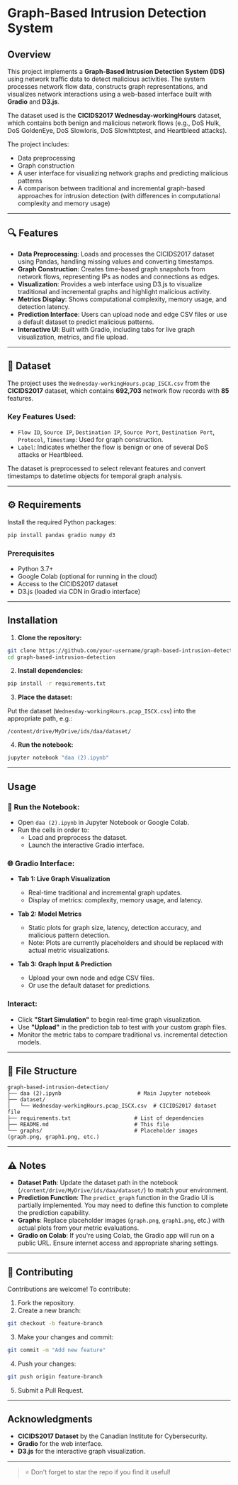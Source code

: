 # Graph-Based Intrusion Detection System

## Overview

This project implements a **Graph-Based Intrusion Detection System (IDS)** using network traffic data to detect malicious activities. The system processes network flow data, constructs graph representations, and visualizes network interactions using a web-based interface built with **Gradio** and **D3.js**.

The dataset used is the **CICIDS2017 Wednesday-workingHours** dataset, which contains both benign and malicious network flows (e.g., DoS Hulk, DoS GoldenEye, DoS Slowloris, DoS Slowhttptest, and Heartbleed attacks).

The project includes:
- Data preprocessing  
- Graph construction  
- A user interface for visualizing network graphs and predicting malicious patterns  
- A comparison between traditional and incremental graph-based approaches for intrusion detection (with differences in computational complexity and memory usage)

---

## 🔍 Features

- **Data Preprocessing**: Loads and processes the CICIDS2017 dataset using Pandas, handling missing values and converting timestamps.
- **Graph Construction**: Creates time-based graph snapshots from network flows, representing IPs as nodes and connections as edges.
- **Visualization**: Provides a web interface using D3.js to visualize traditional and incremental graphs and highlight malicious activity.
- **Metrics Display**: Shows computational complexity, memory usage, and detection latency.
- **Prediction Interface**: Users can upload node and edge CSV files or use a default dataset to predict malicious patterns.
- **Interactive UI**: Built with Gradio, including tabs for live graph visualization, metrics, and file upload.

---

## 📁 Dataset

The project uses the `Wednesday-workingHours.pcap_ISCX.csv` from the **CICIDS2017** dataset, which contains **692,703** network flow records with **85** features.

### Key Features Used:
- `Flow ID`, `Source IP`, `Destination IP`, `Source Port`, `Destination Port`, `Protocol`, `Timestamp`: Used for graph construction.
- `Label`: Indicates whether the flow is benign or one of several DoS attacks or Heartbleed.

The dataset is preprocessed to select relevant features and convert timestamps to datetime objects for temporal graph analysis.

---

## ⚙️ Requirements

Install the required Python packages:

```bash
pip install pandas gradio numpy d3
```

### Prerequisites

- Python 3.7+
- Google Colab (optional for running in the cloud)
- Access to the CICIDS2017 dataset
- D3.js (loaded via CDN in Gradio interface)

---

##  Installation

1. **Clone the repository:**

```bash
git clone https://github.com/your-username/graph-based-intrusion-detection.git
cd graph-based-intrusion-detection
```

2. **Install dependencies:**

```bash
pip install -r requirements.txt
```

3. **Place the dataset:**

Put the dataset (`Wednesday-workingHours.pcap_ISCX.csv`) into the appropriate path, e.g.:

```
/content/drive/MyDrive/ids/daa/dataset/
```

4. **Run the notebook:**

```bash
jupyter notebook "daa (2).ipynb"
```

---

##  Usage

### 📘 Run the Notebook:

- Open `daa (2).ipynb` in Jupyter Notebook or Google Colab.
- Run the cells in order to:
  - Load and preprocess the dataset.
  - Launch the interactive Gradio interface.

### 🌐 Gradio Interface:

- **Tab 1: Live Graph Visualization**
  - Real-time traditional and incremental graph updates.
  - Display of metrics: complexity, memory usage, and latency.

- **Tab 2: Model Metrics**
  - Static plots for graph size, latency, detection accuracy, and malicious pattern detection.
  - Note: Plots are currently placeholders and should be replaced with actual metric visualizations.

- **Tab 3: Graph Input & Prediction**
  - Upload your own node and edge CSV files.
  - Or use the default dataset for predictions.

###  Interact:

- Click **"Start Simulation"** to begin real-time graph visualization.
- Use **"Upload"** in the prediction tab to test with your custom graph files.
- Monitor the metric tabs to compare traditional vs. incremental detection models.

---

## 📂 File Structure

```
graph-based-intrusion-detection/
├── daa (2).ipynb                        # Main Jupyter notebook
├── dataset/
│   └── Wednesday-workingHours.pcap_ISCX.csv  # CICIDS2017 dataset file
├── requirements.txt                    # List of dependencies
├── README.md                           # This file
└── graphs/                             # Placeholder images (graph.png, graph1.png, etc.)
```

---

## ⚠️ Notes

- **Dataset Path**: Update the dataset path in the notebook (`/content/drive/MyDrive/ids/daa/dataset/`) to match your environment.
- **Prediction Function**: The `predict_graph` function in the Gradio UI is partially implemented. You may need to define this function to complete the prediction capability.
- **Graphs**: Replace placeholder images (`graph.png`, `graph1.png`, etc.) with actual plots from your metric evaluations.
- **Gradio on Colab**: If you're using Colab, the Gradio app will run on a public URL. Ensure internet access and appropriate sharing settings.

---

## 🤝 Contributing

Contributions are welcome! To contribute:

1. Fork the repository.
2. Create a new branch:

```bash
git checkout -b feature-branch
```

3. Make your changes and commit:

```bash
git commit -m "Add new feature"
```

4. Push your changes:

```bash
git push origin feature-branch
```

5. Submit a Pull Request.

---

##  Acknowledgments

- **CICIDS2017 Dataset** by the Canadian Institute for Cybersecurity.
- **Gradio** for the web interface.
- **D3.js** for the interactive graph visualization.

---

> ⭐ Don't forget to star the repo if you find it useful!
